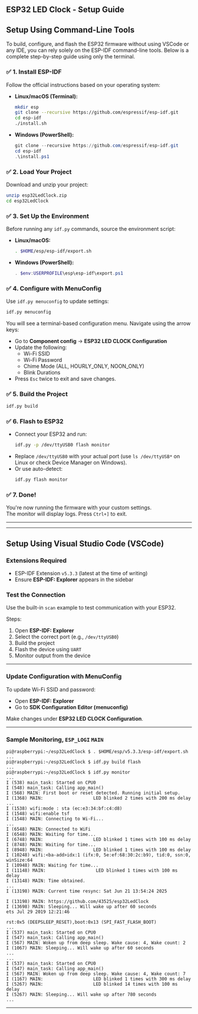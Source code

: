 ESP32 LED Clock - Setup Guide
---

## Setup Using Command-Line Tools
To build, configure, and flash the ESP32 firmware without using VSCode or any IDE, you can rely solely on the ESP-IDF command-line tools. Below is a complete step-by-step guide using only the terminal.

### ✅ 1. Install ESP-IDF
Follow the official instructions based on your operating system:
- **Linux/macOS (Terminal):**
    ```bash
    mkdir esp
    git clone --recursive https://github.com/espressif/esp-idf.git
    cd esp-idf
    ./install.sh
    ```
- **Windows (PowerShell):**
    ```powershell
    git clone --recursive https://github.com/espressif/esp-idf.git
    cd esp-idf
    .\install.ps1
    ```

### ✅ 2. Load Your Project
Download and unzip your project:
```bash
unzip esp32LedClock.zip
cd esp32LedClock
```

### ✅ 3. Set Up the Environment
Before running any `idf.py` commands, source the environment script:
- **Linux/macOS:**
    ```bash
    . $HOME/esp/esp-idf/export.sh
    ```
- **Windows (PowerShell):**
    ```powershell
    . $env:USERPROFILE\esp\esp-idf\export.ps1
    ```

### ✅ 4. Configure with MenuConfig
Use `idf.py menuconfig` to update settings:
```bash
idf.py menuconfig
```

You will see a terminal-based configuration menu. Navigate using the arrow keys:
- Go to **Component config** → **ESP32 LED CLOCK Configuration**
- Update the following:
  - Wi-Fi SSID
  - Wi-Fi Password
  - Chime Mode (ALL, HOURLY_ONLY, NOON_ONLY)
  - Blink Durations
- Press `Esc` twice to exit and save changes.

### ✅ 5. Build the Project
```bash
idf.py build
```

### ✅ 6. Flash to ESP32
- Connect your ESP32 and run:
	```bash
	idf.py -p /dev/ttyUSB0 flash monitor
	```
- Replace `/dev/ttyUSB0` with your actual port (use `ls /dev/ttyUSB*` on Linux or check Device Manager on Windows).
- Or use auto-detect:
	```bash
	idf.py flash monitor
	```

### ✅ 7. Done!
You're now running the firmware with your custom settings.  
The monitor will display logs. Press `Ctrl+]` to exit.

---
---
## Setup Using Visual Studio Code (VSCode)

### Extensions Required
- ESP-IDF Extension `v5.3.3` (latest at the time of writing)
- Ensure **ESP-IDF: Explorer** appears in the sidebar

### Test the Connection
Use the built-in `scan` example to test communication with your ESP32.

Steps:
1. Open **ESP-IDF: Explorer**
2. Select the correct port (e.g., `/dev/ttyUSB0`)
3. Build the project
4. Flash the device using `UART`
5. Monitor output from the device

---
### Update Configuration with MenuConfig
To update Wi-Fi SSID and password:
- Open **ESP-IDF: Explorer**
- Go to **SDK Configuration Editor (menuconfig)**

Make changes under **ESP32 LED CLOCK Configuration**.

---
### Sample Monitoring, `ESP_LOGI` `MAIN`
``` nginx
pi@raspberrypi:~/esp32LedClock $ . $HOME/esp/v5.3.3/esp-idf/export.sh
...
pi@raspberrypi:~/esp32LedClock $ idf.py build flash
...
pi@raspberrypi:~/esp32LedClock $ idf.py monitor
...
I (538) main_task: Started on CPU0
I (548) main_task: Calling app_main()
I (568) MAIN: First boot or reset detected. Running initial setup.
I (1368) MAIN:                   LED blinked 2 times with 200 ms delay
...
I (1538) wifi:mode : sta (ec:e3:34:bf:c4:d8)
I (1548) wifi:enable tsf
I (1548) MAIN: Connecting to Wi-Fi...
...
I (6548) MAIN: Connected to WiFi
I (6548) MAIN: Waiting for time...
I (6748) MAIN:                   LED blinked 1 times with 100 ms delay
I (8748) MAIN: Waiting for time...
I (8948) MAIN:                   LED blinked 1 times with 100 ms delay
I (10248) wifi:<ba-add>idx:1 (ifx:0, 5e:ef:68:30:2c:b9), tid:0, ssn:0, winSize:64
I (10948) MAIN: Waiting for time...
I (11148) MAIN:                   LED blinked 1 times with 100 ms delay
I (13148) MAIN: Time obtained.
...
I (13198) MAIN: Current time resync: Sat Jun 21 13:54:24 2025

I (13198) MAIN: https://github.com/43525/esp32LedClock
I (13698) MAIN: Sleeping... Will wake up after 60 seconds
ets Jul 29 2019 12:21:46

rst:0x5 (DEEPSLEEP_RESET),boot:0x13 (SPI_FAST_FLASH_BOOT)
...
I (537) main_task: Started on CPU0
I (547) main_task: Calling app_main()
I (567) MAIN: Woken up from deep sleep. Wake cause: 4, Wake count: 2
I (1067) MAIN: Sleeping... Will wake up after 60 seconds
...
...
I (537) main_task: Started on CPU0
I (547) main_task: Calling app_main()
I (567) MAIN: Woken up from deep sleep. Wake cause: 4, Wake count: 7
I (1167) MAIN:                   LED blinked 1 times with 300 ms delay
I (5267) MAIN:                   LED blinked 14 times with 100 ms delay
I (5267) MAIN: Sleeping... Will wake up after 780 seconds
...
```

---
